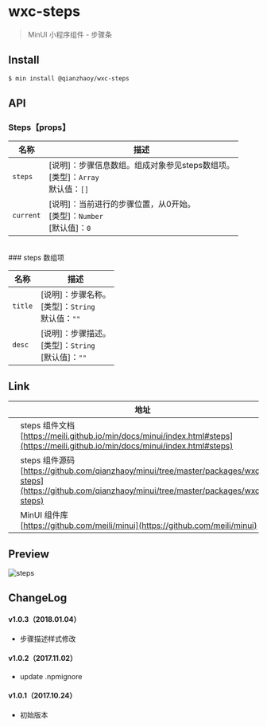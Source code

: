 # wxc-steps

> MinUI 小程序组件 - 步骤条

## Install

``` bash
$ min install @qianzhaoy/wxc-steps
```

## API

### Steps【props】

| 名称                  | 描述                         |
|----------------------|------------------------------|
|`steps`               | [说明]：步骤信息数组。组成对象参见steps数组项。<br>[类型]：`Array`<br>默认值：`[]` <br>|
|`current`             | [说明]：当前进行的步骤位置，从0开始。<br>[类型]：`Number`<br>[默认值]：`0` <br>   |

<br>
### steps 数组项

| 名称                  | 描述                         |
|----------------------|------------------------------|
|`title`           | [说明]：步骤名称。<br>[类型]：`String`<br>默认值：`""` <br>|
|`desc`            | [说明]：步骤描述。<br>[类型]：`String`<br>[默认值]：`""` <br>   |

## Link
||地址|
|--|---|
||steps 组件文档 <br> [https://meili.github.io/min/docs/minui/index.html#steps](https://meili.github.io/min/docs/minui/index.html#steps)<br>|
||steps 组件源码 <br> [https://github.com/qianzhaoy/minui/tree/master/packages/wxc-steps](https://github.com/qianzhaoy/minui/tree/master/packages/wxc-steps)<br>|
||MinUI 组件库 <br> [https://github.com/meili/minui](https://github.com/meili/minui) <br>|

## Preview
![steps](https://s10.mogucdn.com/mlcdn/c45406/171107_1cf7e9kbg5bi3l0ahj4ghb627jeb1_480x480.jpg_225x999.jpg)

##  ChangeLog

#### v1.0.3（2018.01.04）

- 步骤描述样式修改

#### v1.0.2（2017.11.02）

- update .npmignore

#### v1.0.1（2017.10.24）

- 初始版本
